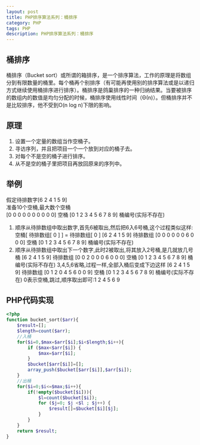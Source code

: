 ```yaml
---
layout: post
title: PHP排序算法系列：桶排序
category: PHP
tags: PHP
description: PHP排序算法系列：桶排序
---
```

## 桶排序
桶排序（Bucket sort）或所谓的箱排序，是一个排序算法，工作的原理是将数组分到有限数量的桶里。每个桶再个别排序（有可能再使用别的排序算法或是以递归方式继续使用桶排序进行排序）。桶排序是鸽巢排序的一种归纳结果。当要被排序的数组内的数值是均匀分配的时候，桶排序使用线性时间（Θ(n)）。但桶排序并不是比较排序，他不受到O(n log n)下限的影响。

## 原理
1. 设置一个定量的数组当作空桶子。
2. 寻访序列，并且把项目一个一个放到对应的桶子去。
3. 对每个不是空的桶子进行排序。
4. 从不是空的桶子里把项目再放回原来的序列中。

## 举例
假定待排数字[6 2 4 1 5 9]  
准备10个空桶,最大数个空桶  
[0 0 0 0 0 0 0 0 0 0]   空桶
[0 1 2 3 4 5 6 7 8 9]   桶编号(实际不存在)  
1. 顺序从待排数组中取出数字,首先6被取出,然后把6入6号桶,这个过程类似这样:空桶[ 待排数组[ 0 ] ] = 待排数组[ 0 ]
[6 2 4 1 5 9]           待排数组
[0 0 0 0 0 0 6 0 0 0]   空桶
[0 1 2 3 4 5 6 7 8 9]   桶编号(实际不存在)
2. 顺序从待排数组中取出下一个数字,此时2被取出,将其放入2号桶,是几就放几号桶
[6 2 4 1 5 9]           待排数组
[0 0 2 0 0 0 6 0 0 0]   空桶
[0 1 2 3 4 5 6 7 8 9]   桶编号(实际不存在)
3,4,5,6省略,过程一样,全部入桶后变成下边这样
[6 2 4 1 5 9]           待排数组
[0 1 2 0 4 5 6 0 0 9]   空桶
[0 1 2 3 4 5 6 7 8 9]   桶编号(实际不存在)
0表示空桶,跳过,顺序取出即可:1 2 4 5 6 9

## PHP代码实现

```php
<?php
function bucket_sort($arr){
    $result=[];
    $length=count($arr);
    //入桶
    for($i=0,$max=$arr[$i];$i<$length;$i++){
        if ($max<$arr[$i]) {
            $max=$arr[$i];
        }
        $bucket[$arr[$i]]=[];
        array_push($bucket[$arr[$i]],$arr[$i]);
    }
    //出桶
    for($i=0;$i<=$max;$i++){
        if(!empty($bucket[$i])){
            $l=count($bucket[$i]);
            for ($j=0; $j <$l ; $j++) {
                $result[]=$bucket[$i][$j];
            }
        }
    }
    return $result;
}

```
